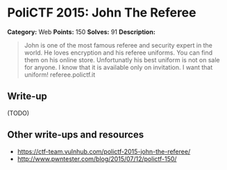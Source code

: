 # PoliCTF 2015: John The Referee

**Category:** Web
**Points:** 150
**Solves:** 91
**Description:**

> John is one of the most famous referee and security expert in the world. He loves encryption and his referee uniforms. You can find them on his online store. Unfortunatly his best uniform is not on sale for anyone. I know that it is available only on invitation. I want that uniform!
> referee.polictf.it

## Write-up

(TODO)

## Other write-ups and resources

* <https://ctf-team.vulnhub.com/polictf-2015-john-the-referee/>
* <http://www.pwntester.com/blog/2015/07/12/polictf-150/>
